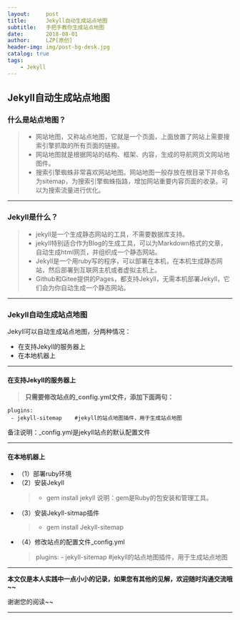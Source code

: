 ```yaml
---
layout:     post
title:      Jekyll自动生成站点地图
subtitle:   手把手教你生成站点地图
date:       2018-08-01
author:     LZP[原创]
header-img: img/post-bg-desk.jpg
catalog: true
tags:
    - Jekyll
---
```



## Jekyll自动生成站点地图 

### 什么是站点地图？
>* 网站地图，又称站点地图，它就是一个页面，上面放置了网站上需要搜索引擎抓取的所有页面的链接。
>* 网站地图就是根据网站的结构、框架、内容，生成的导航网页文网站地图件。
>* 搜索引擎蜘蛛非常喜欢网站地图。网站地图一般存放在根目录下并命名为sitemap，为搜索引擎蜘蛛指路，增加网站重要内容页面的收录。可以为搜索流量进行优化。

----

### Jekyll是什么？

>* jekyll是一个生成静态网站的工具，不需要数据库支持。
>* jekyll特别适合作为Blog的生成工具，可以为Markdown格式的文章，自动生成html网页，并组织成一个静态网站。
>* Jekyll是一个用ruby写的程序，可以部署在本机，在本机生成静态网站，然后部署到互联网主机或者虚拟主机上。
>* Github和Gitee提供的Pages，都支持Jekyll，无需本机部署Jekyll，它们会为你自动生成一个静态网站。

----

### Jekyll自动生成站点地图

Jekyll可以自动生成站点地图，分两种情况：

* 在支持Jekyll的服务器上
* 在本地机器上

----

#### 在支持Jekyll的服务器上
> 
>**只需要修改站点的_config.yml文件，添加下面两句：**
```
plugins:
 - jekyll-sitemap    #jekyll的站点地图插件，用于生成站点地图
```
备注说明：_config.yml是jekyll站点的默认配置文件

-----

#### 在本地机器上

* （1）部署ruby环境
* （2）安装Jekyll
    > * gem install jekyll
    >说明：gem是Ruby的包安装和管理工具。
* （3）安装Jekyll-sitmap插件 
    > * gem install Jekyll-sitemap
* （4）修改站点的配置文件_config.yml 
    > 
    >  plugins:
    >    \- jekyll-sitemap    #jekyll的站点地图插件，用于生成站点地图



----
**本文仅是本人实践中一点小小的记录，如果您有其他的见解，欢迎随时沟通交流哦~~**
 
谢谢您的阅读~~

----